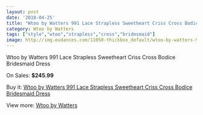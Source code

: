 ```yaml
---
layout: post
date: '2018-04-25'
title: "Wtoo by Watters 991 Lace Strapless Sweetheart Criss Cross Bodice Bridesmaid Dress"
category: Wtoo by Watters 
tags: ["style","wtoo","strapless","cross","bridesmaid"]
image: http://img.eudances.com/11050-thickbox_default/wtoo-by-watters-991-lace-strapless-sweetheart-criss-cross-bodice-bridesmaid-dress.jpg
---
```

Wtoo by Watters 991 Lace Strapless Sweetheart Criss Cross Bodice Bridesmaid Dress

On Sales: **$245.99**
<a href="https://www.eudances.com/en/wtoo-by-watters/3525-wtoo-by-watters-991-lace-strapless-sweetheart-criss-cross-bodice-bridesmaid-dress.html"><amp-img layout="responsive" width="600" height="600" src="//img.eudances.com/11050-thickbox_default/wtoo-by-watters-991-lace-strapless-sweetheart-criss-cross-bodice-bridesmaid-dress.jpg" alt="Wtoo by Watters 991 Lace Strapless Sweetheart Criss Cross Bodice Bridesmaid Dress 0" /></a>
<a href="https://www.eudances.com/en/wtoo-by-watters/3525-wtoo-by-watters-991-lace-strapless-sweetheart-criss-cross-bodice-bridesmaid-dress.html"><amp-img layout="responsive" width="600" height="600" src="//img.eudances.com/11052-thickbox_default/wtoo-by-watters-991-lace-strapless-sweetheart-criss-cross-bodice-bridesmaid-dress.jpg" alt="Wtoo by Watters 991 Lace Strapless Sweetheart Criss Cross Bodice Bridesmaid Dress 1" /></a>
<a href="https://www.eudances.com/en/wtoo-by-watters/3525-wtoo-by-watters-991-lace-strapless-sweetheart-criss-cross-bodice-bridesmaid-dress.html"><amp-img layout="responsive" width="600" height="600" src="//img.eudances.com/11051-thickbox_default/wtoo-by-watters-991-lace-strapless-sweetheart-criss-cross-bodice-bridesmaid-dress.jpg" alt="Wtoo by Watters 991 Lace Strapless Sweetheart Criss Cross Bodice Bridesmaid Dress 2" /></a>

Buy it: [Wtoo by Watters 991 Lace Strapless Sweetheart Criss Cross Bodice Bridesmaid Dress](https://www.eudances.com/en/wtoo-by-watters/3525-wtoo-by-watters-991-lace-strapless-sweetheart-criss-cross-bodice-bridesmaid-dress.html "Wtoo by Watters 991 Lace Strapless Sweetheart Criss Cross Bodice Bridesmaid Dress")

View more: [Wtoo by Watters ](https://www.eudances.com/en/67-wtoo-by-watters "Wtoo by Watters ")